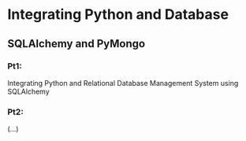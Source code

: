 <h1>Integrating Python and Database</h1>
<h2>SQLAlchemy and PyMongo</h2>

<h3>Pt1:</h3>
Integrating Python and Relational Database Management System using SQLAlchemy

<h3>Pt2:</h3>
(...)
